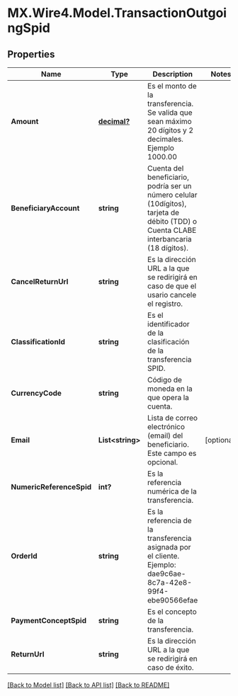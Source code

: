 # MX.Wire4.Model.TransactionOutgoingSpid
## Properties

Name | Type | Description | Notes
------------ | ------------- | ------------- | -------------
**Amount** | [**decimal?**](BigDecimal.md) | Es el monto de la transferencia. Se valida que sean máximo 20 dígitos y 2 decimales. Ejemplo 1000.00 | 
**BeneficiaryAccount** | **string** | Cuenta del beneficiario, podría ser un número celular (10dígitos), tarjeta de débito (TDD) o Cuenta CLABE interbancaria (18 dígitos).  | 
**CancelReturnUrl** | **string** | Es la dirección URL a la que se redirigirá en caso de que el usario cancele el registro. | 
**ClassificationId** | **string** | Es el identificador de la clasificación de la transferencia SPID. | 
**CurrencyCode** | **string** | Código de moneda en la que opera la cuenta. | 
**Email** | **List&lt;string&gt;** | Lista de correo electrónico (email) del beneficiario. Este campo es opcional. | [optional] 
**NumericReferenceSpid** | **int?** | Es la referencia numérica de la transferencia. | 
**OrderId** | **string** | Es la referencia de la transferencia asignada por el cliente. Ejemplo: dae9c6ae-8c7a-42e8-99f4-ebe90566efae | 
**PaymentConceptSpid** | **string** | Es el concepto de la transferencia. | 
**ReturnUrl** | **string** | Es la dirección URL a la que se redirigirá en caso de éxito. | 

[[Back to Model list]](../README.md#documentation-for-models) [[Back to API list]](../README.md#documentation-for-api-endpoints) [[Back to README]](../README.md)

